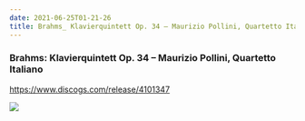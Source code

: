 ```yaml
---
date: 2021-06-25T01-21-26
title: Brahms_ Klavierquintett Op. 34 – Maurizio Pollini, Quartetto Italiano
---
```

### Brahms: Klavierquintett Op. 34 – Maurizio Pollini, Quartetto Italiano
https://www.discogs.com/release/4101347

![](dayone-moment://103EEC965CA2440B8225CDEB63DB5FAE)
